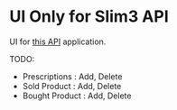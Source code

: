 UI Only for Slim3 API
=====================

UI for [this API][1] application.

TODO:
 - Prescriptions : Add, Delete 
 - Sold Product : Add, Delete
 - Bought Product : Add, Delete












[1]: https://github.com/saumya/Slim3Basics